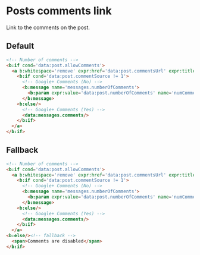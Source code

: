 <!--
@@@title:Posts comments link@@@
@@@description:Link to the comments on the post.@@@
@@@section:Snippets@@@
-->

# Posts comments link

Link to the comments on the post.


## Default

```html
<!-- Number of comments -->
<b:if cond='data:post.allowComments'>
  <a b:whitespace='remove' expr:href='data:post.commentsUrl' expr:title='data:messages.comments'>
    <b:if cond='data:post.commentSource != 1'>
      <!-- Google+ Comments (No) -->
      <b:message name='messages.numberOfComments'>
        <b:param expr:value='data:post.numberOfComments' name='numComments'/>
      </b:message>
    <b:else/>
      <!-- Google+ Comments (Yes) -->
      <data:messages.comments/>
    </b:if>
  </a>
</b:if>
```


## Fallback

```html
<!-- Number of comments -->
<b:if cond='data:post.allowComments'>
  <a b:whitespace='remove' expr:href='data:post.commentsUrl' expr:title='data:messages.comments'>
    <b:if cond='data:post.commentSource != 1'>
      <!-- Google+ Comments (No) -->
      <b:message name='messages.numberOfComments'>
        <b:param expr:value='data:post.numberOfComments' name='numComments'/>
      </b:message>
    <b:else/>
      <!-- Google+ Comments (Yes) -->
      <data:messages.comments/>
    </b:if>
  </a>
<b:else/><!-- fallback -->
  <span>Comments are disabled</span>
</b:if>
```
